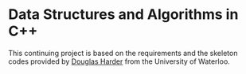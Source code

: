 # Data Structures and Algorithms in C++
This continuing project is based on the requirements and the skeleton codes provided by [Douglas Harder](https://ece.uwaterloo.ca/~dwharder/) from the University of Waterloo.
